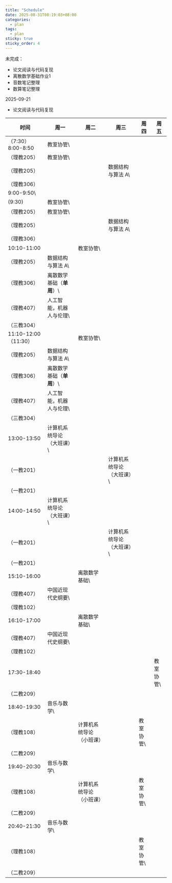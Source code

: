 ```yaml
---
title: "Schedule"
date: 2025-08-31T08:19:03+08:00
categories:
  - plan
tags:
  - plan
sticky: true
sticky_order: 4
---
```


未完成：

+ 论文阅读与代码复现
+ 离散数学基础作业1
+ 音数笔记整理
+ 数算笔记整理

2025-09-21 

+ 论文阅读与代码复现


| 时间 | 周一 | 周二 | 周三 | 周四 | 周五 |
| --- | --- | --- | --- | --- | --- |
| （7:30）8:00-8:50 | 教室协管\
（理教205） | 教室协管\
（理教205） |  |  | 数据结构与算法 A\
（理教306） |
| 9:00-9:50\
(9:30) | 教室协管\
（理教205） | 教室协管\
（理教205） |  |  | 数据结构与算法 A\
（理教306） |
| 10:10-11:00 |  | 教室协管\
（理教205） | 数据结构与算法 A\
（理教306） | 离散数学基础（**单周**）\
（理教407） | 人工智能，机器人与伦理\
（三教304） |
| 11:10-12:00（11:30） |  | 教室协管\
（理教205） | 数据结构与算法 A\
（理教306） | 离散数学基础（**单周**）\
（理教407） | 人工智能，机器人与伦理\
（三教304） |
| 13:00-13:50 | 计算机系统导论（大班课）\
（一教201） |  |  | 计算机系统导论（大班课）\
（一教201） |  |
| 14:00-14:50 | 计算机系统导论（大班课）\
（一教201） |  |  | 计算机系统导论（大班课）\
（一教201） |  |
| 15:10-16:00 |  | 离散数学基础\
（理教407） | 中国近现代史纲要\
（理教102） |  |  |
| 16:10-17:00 |  | 离散数学基础\
（理教407） | 中国近现代史纲要\
（理教102） |  |  |
| 17:30-18:40 |  |  |  |  | 教室协管\
（二教209） |
| 18:40-19:30 | 音乐与数学\
（理教108） |  | 计算机系统导论（小班课） |  | 教室协管\
（二教209） |
| 19:40-20:30 | 音乐与数学\
（理教108） |  | 计算机系统导论（小班课） |  | 教室协管\
（二教209） |
| 20:40-21:30 | 音乐与数学\
（理教108） |  |  |  | 教室协管\
（二教209） |
